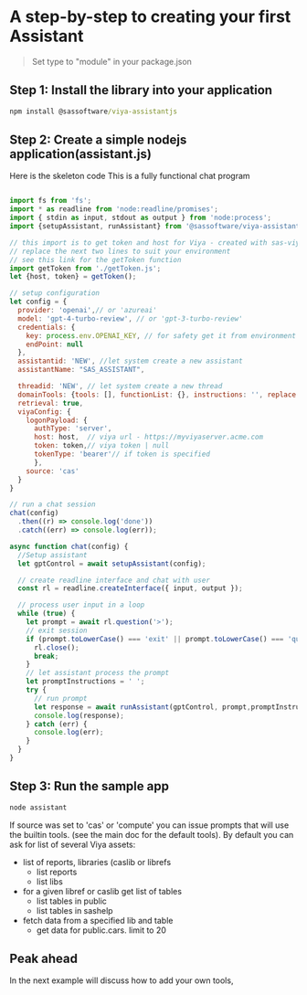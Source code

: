 # A step-by-step to creating your first Assistant

> Set type to "module" in your package.json

## Step 1: Install the library into your application

```cmd
npm install @sassoftware/viya-assistantjs
```

## Step 2: Create a simple nodejs application(assistant.js)

Here is the skeleton code
This is a fully functional chat program

```javascript

import fs from 'fs';
import * as readline from 'node:readline/promises';
import { stdin as input, stdout as output } from 'node:process';
import {setupAssistant, runAssistant} from '@sassoftware/viya-assistantjs';

// this import is to get token and host for Viya - created with sas-viya auth login|loginCode
// replace the next two lines to suit your environment
// see this link for the getToken function
import getToken from './getToken.js'; 
let {host, token} = getToken();

// setup configuration
let config = {
  provider: 'openai',// or 'azureai'
  model: 'gpt-4-turbo-review', // or 'gpt-3-turbo-review'
  credentials: {
    key: process.env.OPENAI_KEY, // for safety get it from environment
    endPoint: null
  },
  assistantid: 'NEW', //let system create a new assistant
  assistantName: "SAS_ASSISTANT",

  threadid: 'NEW', // let system create a new thread
  domainTools: {tools: [], functionList: {}, instructions: '', replace: false},
  retrieval: true,
  viyaConfig: {
    logonPayload: {
      authType: 'server',
      host: host,  // viya url - https://myviyaserver.acme.com
      token: token,// viya token | null
      tokenType: 'bearer'// if token is specified
      },
    source: 'cas' 
  }  
}

// run a chat session
chat(config)
  .then((r) => console.log('done'))
  .catch((err) => console.log(err));

async function chat(config) {
  //Setup assistant
  let gptControl = await setupAssistant(config);

  // create readline interface and chat with user
  const rl = readline.createInterface({ input, output });

  // process user input in a loop
  while (true) {
    let prompt = await rl.question('>');
    // exit session
    if (prompt.toLowerCase() === 'exit' || prompt.toLowerCase() === 'quit') {
      rl.close();
      break;
    }
    // let assistant process the prompt
    let promptInstructions = ' ';
    try {
      // run prompt
      let response = await runAssistant(gptControl, prompt,promptInstructions);
      console.log(response);
    } catch (err) {
      console.log(err);
    }
  }
}

```

## Step 3: Run the sample app

```cmd
node assistant
```

If source was set to 'cas' or 'compute' you can issue prompts that will use the
 builtin tools. (see the main doc for the default tools). By default you can ask for list of
 several Viya assets:

- list of reports, libraries (caslib or librefs
  - list reports
  - list libs
- for a given libref or caslib get list of tables
  - list tables in public
  - list tables in sashelp
- fetch data from a specified lib and table
  - get data for public.cars. limit to 20

## Peak ahead

In the next example will discuss how to add your own tools,
